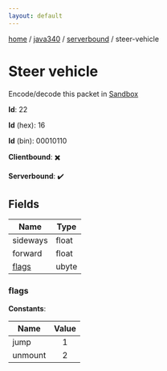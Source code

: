 ```yaml
---
layout: default
---
```


[home](/)  /  [java340](/protocol/java340)  /  [serverbound](/protocol/java340/serverbound)  /  steer-vehicle

# Steer vehicle

Encode/decode this packet in [Sandbox](../../../sandbox/java340#serverbound.steer_vehicle)

**Id**: 22

**Id** (hex): 16

**Id** (bin): 00010110

**Clientbound**: ✖️

**Serverbound**: ✔️

## Fields

Name | Type
---|---
sideways | float
forward | float
[flags](#flags) | ubyte

### flags

**Constants**:

Name | Value
---|:---:
jump | 1
unmount | 2
